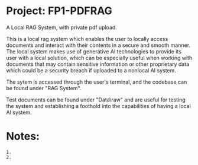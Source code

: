 # Project: FP1-PDFRAG
A Local RAG System, with private pdf upload.

This is a local rag system which enables the user to locally access documents and interact with their contents in a secure and smooth manner. The local system makes use of generative AI technologies to provide its user with a local solution, which can be especially useful when working with documents that may contain sensitive information or other proprietary data which could be a security breach if uploaded to a nonlocal AI system.

The sytem is accessed through the user's terminal, and the codebase can be found under "RAG System".

Test documents can be found under "Data\raw" and are useful for testing the system and establishing a foothold into the capabilities of having a local AI system.

# Notes:
    1. 
    2.    